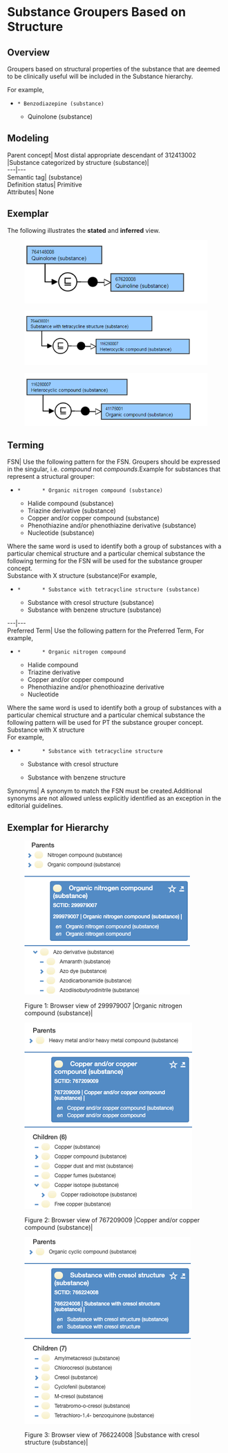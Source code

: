 # Substance Groupers Based on Structure

## Overview

Groupers based on structural properties of the substance that are deemed to be clinically useful will be included in the Substance hierarchy.

For example,

  *     * Benzodiazepine (substance)
    * Quinolone (substance)

## Modeling

Parent concept| Most distal appropriate descendant of 312413002 |Substance categorized by structure (substance)|  
---|---  
Semantic tag| (substance)  
Definition status| Primitive  
Attributes| None  
  
## Exemplar

The following illustrates the **stated** and **inferred** view.

<figure><img src="images/174691432.png" alt="" title=""></figure>

<figure><img src="images/174691430.png" alt="" title=""></figure>

<figure><img src="images/174691429.png" alt="" title=""></figure>

  

  

## Terming

FSN| Use the following pattern for the FSN. Groupers should be expressed in the singular, i.e. _compound_ not _compounds_.Example for substances that represent a structural grouper:

  *     *       * Organic nitrogen compound (substance)
      * Halide compound (substance)
      * Triazine derivative (substance)
      * Copper and/or copper compound (substance)
      * Phenothiazine and/or phenothiazine derivative (substance)
      * Nucleotide (substance)

Where the same word is used to identify both a group of substances with a particular chemical structure and a particular chemical substance the following terming for the FSN will be used for the substance grouper concept.  
Substance with X structure (substance)For example,

  *     *       * Substance with tetracycline structure (substance)
      * Substance with cresol structure (substance)
      * Substance with benzene structure (substance)  

  
---|---  
Preferred Term| Use the following pattern for the Preferred Term, For example,

  *     *       * Organic nitrogen compound
      * Halide compound
      * Triazine derivative
      * Copper and/or copper compound
      * Phenothiazine and/or phenothioazine derivative
      * Nucleotide

Where the same word is used to identify both a group of substances with a particular chemical structure and a particular chemical substance the following pattern will be used for PT the substance grouper concept.  
Substance with X structure  
For example,

  *     *       * Substance with tetracycline structure
      * Substance with cresol structure  

      * Substance with benzene structure

  
Synonyms| A synonym to match the FSN must be created.Additional synonyms are not allowed unless explicitly identified as an exception in the editorial guidelines.  
  
## Exemplar for Hierarchy

<figure><img src="images/174691417.png" alt="" title=""><figcaption><p>Figure 1: Browser view of 299979007 |Organic nitrogen compound (substance)|</p></figcaption></figure>

  

  

<figure><img src="images/174691416.png" alt="" title=""><figcaption><p>Figure 2: Browser view of 767209009 |Copper and/or copper compound (substance)|</p></figcaption></figure>

  

  

  

  

<figure><img src="images/174691415.png" alt="" title=""><figcaption><p>Figure 3: Browser view of 766224008 |Substance with cresol structure (substance)|</p></figcaption></figure>

  

  

  
  

